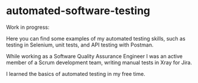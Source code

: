 # automated-software-testing

Work in progress: 


Here you can find some examples of my automated testing skills, such as testing in Selenium, unit tests, and API testing with Postman. 

While working as a Software Quality Assurance Engineer I was an active member of a Scrum development team, writing manual tests in Xray for Jira. 

I learned the basics of automated testing in my free time. 
